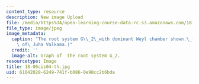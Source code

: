 ```yaml
---
content_type: resource
description: New image Upload
file: /media/https%3A/open-learning-course-data-rc.s3.amazonaws.com/18-06ci-linear-algebra-communications-intensive-spring-2004/610420286249741fb0860e98cc2b6bda_18-06cis04-th.jpg
file_type: image/jpeg
image_metadata:
  caption: "The root system G\\_2\_with dominant Weyl chamber shown.\_(Image courtesy\
    \ of\_Juha Valkama.)"
  credit: ''
  image-alt: Graph of  the root system G_2.
resourcetype: Image
title: 18-06cis04-th.jpg
uid: 61042028-6249-741f-b086-0e98cc2b6bda
---
```

